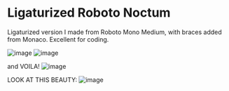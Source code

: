 # Ligaturized Roboto Noctum
Ligaturized version I made from Roboto Mono Medium, with braces added from Monaco. Excellent for coding.

![image](https://user-images.githubusercontent.com/55773835/168518149-17fecd01-43e1-43e3-a1e4-9ca4882f390c.png)
![image](https://user-images.githubusercontent.com/55773835/168518113-396613a2-0c0e-47ea-b736-609fc328392c.png)

and VOILA!
![image](https://user-images.githubusercontent.com/55773835/168518170-d5ed96df-9fd0-4fb1-a2c4-c9f0808a4315.png)

LOOK AT THIS BEAUTY:
![image](https://user-images.githubusercontent.com/55773835/168518344-0b675fa7-a552-4cdc-a52d-b29463911028.png)
